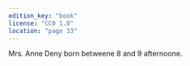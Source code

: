 ```yaml
---
edition_key: "book"
license: "CC0 1.0"
location: "page 33"
---
```

Mrs. Anne Deny born betweene 8 and 9
afternoone.
